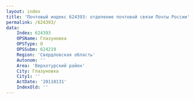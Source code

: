 ```yaml
---
layout: index
title: 'Почтовый индекс 624393: отделение почтовой связи Почты России'
permalink: /624393/
data:
    Index: 624393
    OPSName: Глазуновка
    OPSType: О
    OPSSubm: 624219
    Region: 'Свердловская область'
    Autonom: ''
    Area: 'Верхотурский район'
    City: Глазуновка
    City1: ''
    ActDate: '20110131'
    IndexOld: ''
---
```

